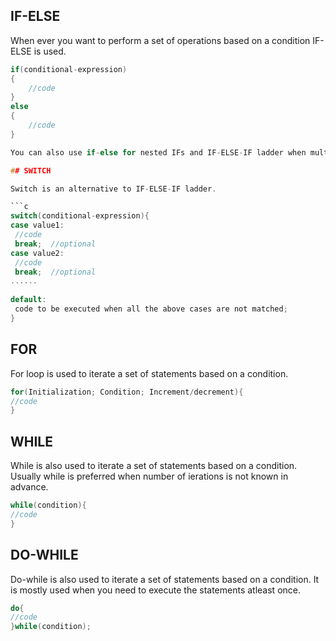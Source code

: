 ## IF-ELSE

When ever you want to perform a set of operations based on a condition IF-ELSE is used.

```c
if(conditional-expression)
{
    //code
}
else
{
    //code
}

You can also use if-else for nested IFs and IF-ELSE-IF ladder when multiple conditions are to be performed on a single variable.

## SWITCH

Switch is an alternative to IF-ELSE-IF ladder.

```c
switch(conditional-expression){    
case value1:    
 //code    
 break;  //optional  
case value2:    
 //code    
 break;  //optional  
......    
    
default:     
 code to be executed when all the above cases are not matched;    
} 
```

## FOR

For loop is used to iterate a set of statements based on a condition.

```c
for(Initialization; Condition; Increment/decrement){  
//code  
} 
```

## WHILE

While is also used to iterate a set of statements based on a condition. Usually while is preferred when number of ierations is not known in advance.

```c
while(condition){  
//code 
}  
```

## DO-WHILE
Do-while is also used to iterate a set of statements based on a condition. It is mostly used when you need to execute the statements atleast once.

```c
do{  
//code 
}while(condition); 
```

